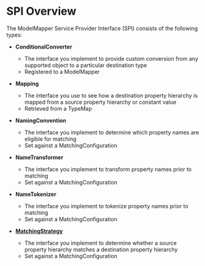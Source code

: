 # SPI Overview

The ModelMapper Service Provider Interface (SPI) consists of the following types:

  * **ConditionalConverter**
    * The interface you implement to provide custom conversion from any supported object to a particular destination type
    * Registered to a ModelMapper

  * **Mapping**
    * The interface you use to see how a destination property hierarchy is mapped from a source property hierarchy or constant value
    * Retrieved from a TypeMap

  * **NamingConvention**
    * The interface you implement to determine which property names are eligible for matching
    * Set against a MatchingConfiguration

  * **NameTransformer**
    * The interface you implement to transform property names prior to matching
    * Set against a MatchingConfiguration

  * **NameTokenizer**
    * The interface you implement to tokenize property names prior to matching
    * Set against a MatchingConfiguration

  * **[MatchingStrategy](/user-manual/configuration/#matching-strategies)**
    * The interface you implement to determine whether a source property hierarchy matches a destination property hierarchy
    * Set against a MatchingConfiguration